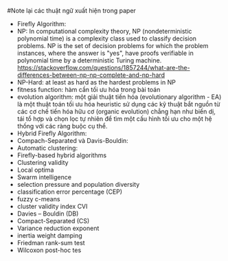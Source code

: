 #Note lại các thuật ngữ xuất hiện trong paper

+ Firefly Algorithm:
+ NP: In computational complexity theory, NP (nondeterministic polynomial time) is a complexity class used to classify decision problems. NP is the set of decision problems for which the problem instances, where the answer is "yes", have proofs verifiable in polynomial time by a deterministic Turing machine.
https://stackoverflow.com/questions/1857244/what-are-the-differences-between-np-np-complete-and-np-hard 
+ NP-Hard: at least as hard as the hardest problems in NP
+ fitness function: hàm cần tối ưu hóa trong bài toán
+ evolution algorithm: một giải thuật tiến hóa (evolutionary algorithm - EA) là một thuật toán tối ưu hóa heuristic sử dụng các kỹ thuật bắt nguồn từ các cơ chế tiến hóa hữu cơ (organic evolution) chẳng hạn như biến dị, tái tổ hợp và chọn lọc tự nhiên để tìm một cấu hình tối ưu cho một hệ thống với các ràng buộc cụ thể.
+ Hybrid Firefly Algorithm:
+ Compach-Separated và Davis-Bouldin: 
+ Automatic clustering:
+ Firefly-based hybrid algorithms
+ Clustering validity
+ Local optima
+ Swarm intelligence
+ selection pressure and population diversity
+ classification error percentage (CEP)
+ fuzzy c-means
+ cluster validity index CVI
+ Davies – Bouldin (DB)
+ Compact-Separated (CS)
+ Variance reduction exponent
+ inertia weight damping
+ Friedman rank-sum test
+ Wilcoxon post-hoc tes